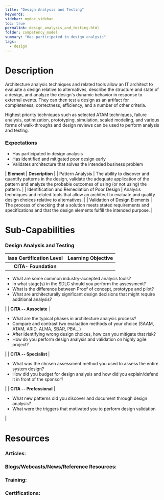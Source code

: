 ```yaml
---
title: "Design Analysis and Testing"
keywords: 
sidebar: mydoc_sidebar
toc: true
permalink: design_analysis_and_testing.html
folder: competency_model
summary: "Has participated in design analysis"
tags:
  - design
---
```


Description
===========

Architecture analysis techniques and related tools allow an IT architect to evaluate a design relative to alternatives, describe the structure and state of a design, and analyze the design's dynamic behavior in response to external events. They can then test a design as an artifact for completeness, correctness, efficiency, and a number of other criteria.

Highest priority techniques such as selected ATAM techniques, failure analysis, optimization, prototyping, simulation, scaled modeling, and various forms of walk-throughs and design reviews can be used to perform analysis and testing.

### **Expectations**

-   Has participated in design analysis
-   Has identified and mitigated poor design early
-   Validates architecture that solves the intended business problem

| **Element** | **Description** |
| Pattern Analysis | The ability to discover and quantify patterns in the design, validate the adequate application of the pattern and analyze the probable outcomes of using (or not using) the pattern. |
| Identification and Remediation of Poor Design | Analysis techniques and related tools that allow an architect to evaluate and qualify design choices relative to alternatives. |
| Validation of Design Elements | The process of checking that a solution meets stated requirements and specifications and that the design elements fulfill the intended purpose. |

Sub-Capabilities
================

### **Design Analysis and Testing**

| **Iasa Certification Level** | **Learning Objective** |
| :-: | :-: |
| **CITA- Foundation** |

-   What are some common industry-accepted analysis tools?
-   In what stage(s) in the SDLC should you perform the assessment?
-   What is the difference between Proof of concept, prototype and pilot?
-   What are architecturally significant design decisions that might require additional analysis?

 |
| **CITA -- Associate** |

-   What are the typical phases in architecture analysis process?
-   Compare and contrast two evaluation methods of your choice (SAAM, ATAM, ARID, ALMA, SBAR, PBA...)
-   After identifying wrong design choices, how can you mitigate that risk?
-   How do you perform design analysis and validation on highly agile project?

 |
| **CITA -- Specialist** |

-   What was the chosen assessment method you used to assess the entire system design?
-   How did you budget for design analysis and how did you explain/defend it in front of the sponsor?

 |
| **CITA -- Professional** |

-   What new patterns did you discover and document through design analysis?
-   What were the triggers that motivated you to perform design validation

 |

Resources
=========

### **Articles:**

### **Blogs/Webcasts/News/Reference Resources:**

### **Training:**

### **Certifications:**


